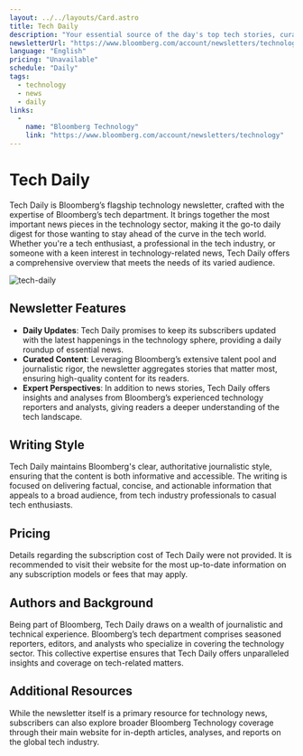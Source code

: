 ```yaml
---
layout: ../../layouts/Card.astro
title: Tech Daily
description: "Your essential source of the day's top tech stories, curated by Bloomberg's expert tech department."
newsletterUrl: "https://www.bloomberg.com/account/newsletters/technology"
language: "English"
pricing: "Unavailable"
schedule: "Daily"
tags:
  - technology
  - news
  - daily
links:
  -
    name: "Bloomberg Technology"
    link: "https://www.bloomberg.com/account/newsletters/technology"
---
```


# Tech Daily
Tech Daily is Bloomberg’s flagship technology newsletter, crafted with the expertise of Bloomberg’s tech department. It brings together the most important news pieces in the technology sector, making it the go-to daily digest for those wanting to stay ahead of the curve in the tech world. Whether you're a tech enthusiast, a professional in the tech industry, or someone with a keen interest in technology-related news, Tech Daily offers a comprehensive overview that meets the needs of its varied audience.

![tech-daily](images/tech-daily.webp)

## Newsletter Features
- **Daily Updates**: Tech Daily promises to keep its subscribers updated with the latest happenings in the technology sphere, providing a daily roundup of essential news.
- **Curated Content**: Leveraging Bloomberg’s extensive talent pool and journalistic rigor, the newsletter aggregates stories that matter most, ensuring high-quality content for its readers.
- **Expert Perspectives**: In addition to news stories, Tech Daily offers insights and analyses from Bloomberg’s experienced technology reporters and analysts, giving readers a deeper understanding of the tech landscape.

## Writing Style
Tech Daily maintains Bloomberg's clear, authoritative journalistic style, ensuring that the content is both informative and accessible. The writing is focused on delivering factual, concise, and actionable information that appeals to a broad audience, from tech industry professionals to casual tech enthusiasts.

## Pricing
Details regarding the subscription cost of Tech Daily were not provided. It is recommended to visit their website for the most up-to-date information on any subscription models or fees that may apply.

## Authors and Background
Being part of Bloomberg, Tech Daily draws on a wealth of journalistic and technical experience. Bloomberg’s tech department comprises seasoned reporters, editors, and analysts who specialize in covering the technology sector. This collective expertise ensures that Tech Daily offers unparalleled insights and coverage on tech-related matters.

## Additional Resources
While the newsletter itself is a primary resource for technology news, subscribers can also explore broader Bloomberg Technology coverage through their main website for in-depth articles, analyses, and reports on the global tech industry.